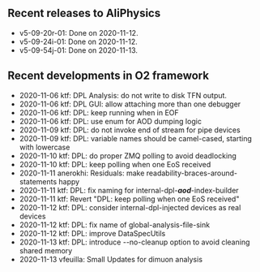 ## Recent releases to AliPhysics
- v5-09-20r-01: Done on 2020-11-12.
- v5-09-24i-01: Done on 2020-11-12.
- v5-09-54j-01: Done on 2020-11-13.
## Recent developments in O2 framework
- 2020-11-06 ktf: DPL Analysis: do not write to disk TFN output.
- 2020-11-06 ktf: DPL GUI: allow attaching more than one debugger
- 2020-11-06 ktf: DPL: keep running when in EOF
- 2020-11-06 ktf: DPL: use enum for AOD dumping logic
- 2020-11-09 ktf: DPL: do not invoke end of stream for pipe devices
- 2020-11-09 ktf: DPL: variable names should be camel-cased, starting with lowercase
- 2020-11-10 ktf: DPL: do proper ZMQ polling to avoid deadlocking
- 2020-11-10 ktf: DPL: keep polling when one EoS received
- 2020-11-11 anerokhi: Residuals: make readability-braces-around-statements happy
- 2020-11-11 ktf: DPL: fix naming for internal-dpl-***aod***-index-builder
- 2020-11-11 ktf: Revert "DPL: keep polling when one EoS received"
- 2020-11-12 ktf: DPL: consider internal-dpl-injected devices as real devices
- 2020-11-12 ktf: DPL: fix name of global-analysis-file-sink
- 2020-11-12 ktf: DPL: improve DataSpecUtils
- 2020-11-13 ktf: DPL: introduce --no-cleanup option to avoid cleaning shared memory
- 2020-11-13 vfeuilla: Small Updates for dimuon analysis
